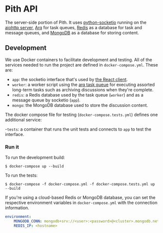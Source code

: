 # Pith API

The server-side portion of Pith. It uses [python-socketio](https://github.com/miguelgrinberg/python-socketio) running on the [aiohttp server](https://github.com/aio-libs/aiohttp), [Arq](https://github.com/samuelcolvin/arq) for task queues, [Redis](https://redis.io/) as a database for task and message queues, and [MongoDB](https://www.mongodb.com/) as a database for storing content.

## Development

We use Docker containers to facilitate development and testing. All of the services needed to run the project are defined in `docker-compose.yml`. These are:

-   `app`: the socketio interface that's used by [the React client](https://github.com/rainflame/pith-client).
-   `worker`: a worker script using the [arq task queue](https://github.com/samuelcolvin/arq) for executing assorted long-term tasks such as archiving discussions when they're complete.
-   `redis`: a Redis database used by the task queue (`worker`) and as a message queue by socketio (`app`).
-   `mongo`: the MongoDB database used to store the discussion content.

The docker compose file for testing (`docker-compose.tests.yml`) defines one additional service:

-`tests`: a container that runs the unit tests and connects to `app` to test the interface.

### Run it

To run the development build:

```
$ docker-compose up --build
```

To run the tests:

```
$ docker-compose -f docker-compose.yml -f docker-compose.tests.yml up --build
```

If you're using a cloud-based Redis or MongoDB database, you can set the respective environment variables in `docker-compose.yml` with the connection information.

```yml
environment:
    MONGODB_CONN: mongodb+srv://<user>:<password>@<cluster>.mongodb.net/<dbname>?retryWrites=true&w=majority
    REDIS_IP: <hostname>
```
